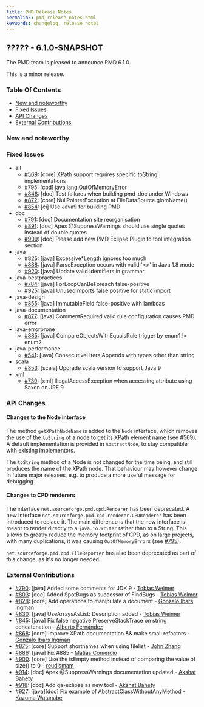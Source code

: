 ```yaml
---
title: PMD Release Notes
permalink: pmd_release_notes.html
keywords: changelog, release notes
---
```


## ????? - 6.1.0-SNAPSHOT

The PMD team is pleased to announce PMD 6.1.0.

This is a minor release.

### Table Of Contents

* [New and noteworthy](#new-and-noteworthy)
* [Fixed Issues](#fixed-issues)
* [API Changes](#api-changes)
* [External Contributions](#external-contributions)

### New and noteworthy

### Fixed Issues

*   all
    *   [#569](https://github.com/pmd/pmd/issues/569): \[core] XPath support requires specific toString implementations
    *   [#795](https://github.com/pmd/pmd/issues/795): \[cpd] java.lang.OutOfMemoryError
    *   [#848](https://github.com/pmd/pmd/issues/848): \[doc] Test failures when building pmd-doc under Windows
    *   [#872](https://github.com/pmd/pmd/issues/872): \[core] NullPointerException at FileDataSource.glomName()
    *   [#854](https://github.com/pmd/pmd/issues/854): \[ci] Use Java9 for building PMD
*   doc
    *   [#791](https://github.com/pmd/pmd/issues/791): \[doc] Documentation site reorganisation
    *   [#891](https://github.com/pmd/pmd/issues/891): \[doc] Apex @SuppressWarnings should use single quotes instead of double quotes
    *   [#909](https://github.com/pmd/pmd/issues/909): \[doc] Please add new PMD Eclipse Plugin to tool integration section
*   java
    *   [#825](https://github.com/pmd/pmd/issues/825): \[java] Excessive\*Length ignores too much
    *   [#888](https://github.com/pmd/pmd/issues/888): \[java] ParseException occurs with valid '<>' in Java 1.8 mode
    *   [#920](https://github.com/pmd/pmd/pull/920): \[java] Update valid identifiers in grammar
*   java-bestpractices
    *   [#784](https://github.com/pmd/pmd/issues/784): \[java] ForLoopCanBeForeach false-positive
    *   [#925](https://github.com/pmd/pmd/issues/925): \[java] UnusedImports false positive for static import
*   java-design
    *   [#855](https://github.com/pmd/pmd/issues/855): \[java] ImmutableField false-positive with lambdas
*   java-documentation
    *   [#877](https://github.com/pmd/pmd/issues/877): \[java] CommentRequired valid rule configuration causes PMD error
*   java-errorprone
    *   [#885](https://github.com/pmd/pmd/issues/885): \[java] CompareObjectsWithEqualsRule trigger by enum1 != enum2
*   java-performance
    *   [#541](https://github.com/pmd/pmd/issues/541): \[java] ConsecutiveLiteralAppends with types other than string
*   scala
    *   [#853](https://github.com/pmd/pmd/issues/853): \[scala] Upgrade scala version to support Java 9
*   xml
    *   [#739](https://github.com/pmd/pmd/issues/739): \[xml] IllegalAccessException when accessing attribute using Saxon on JRE 9


### API Changes

#### Changes to the Node interface

The method `getXPathNodeName` is added to the `Node` interface, which removes the
use of the `toString` of a node to get its XPath element name (see [#569](https://github.com/pmd/pmd/issues/569)).
A default implementation is provided in `AbstractNode`, to stay compatible
with existing implementors.

The `toString` method of a Node is not changed for the time being, and still produces
the name of the XPath node. That behaviour may however change in future major releases,
e.g. to produce a more useful message for debugging.

#### Changes to CPD renderers

The interface `net.sourceforge.pmd.cpd.Renderer` has been deprecated. A new interface `net.sourceforge.pmd.cpd.renderer.CPDRenderer`
has been introduced to replace it. The main difference is that the new interface is meant to render directly to a `java.io.Writer`
rather than to a String. This allows to greatly reduce the memory footprint of CPD, as on large projects, with many duplications,
it was causing `OutOfMemoryError`s (see [#795](https://github.com/pmd/pmd/issues/795)).

`net.sourceforge.pmd.cpd.FileReporter` has also been deprecated as part of this change, as it's no longer needed.

### External Contributions

*   [#790](https://github.com/pmd/pmd/pull/790): \[java] Added some comments for JDK 9 - [Tobias Weimer](https://github.com/tweimer)
*   [#803](https://github.com/pmd/pmd/pull/803): \[doc] Added SpotBugs as successor of FindBugs - [Tobias Weimer](https://github.com/tweimer)
*   [#828](https://github.com/pmd/pmd/pull/828): \[core] Add operations to manipulate a document - [Gonzalo Ibars Ingman](https://github.com/gibarsin)
*   [#830](https://github.com/pmd/pmd/pull/830): \[java] UseArraysAsList: Description added - [Tobias Weimer](https://github.com/tweimer)
*   [#845](https://github.com/pmd/pmd/pull/845): \[java] Fix false negative PreserveStackTrace on string concatenation - [Alberto Fernández](https://github.com/albfernandez)
*   [#868](https://github.com/pmd/pmd/pull/868): \[core] Improve XPath documentation && make small refactors - [Gonzalo Ibars Ingman](https://github.com/gibarsin)
*   [#875](https://github.com/pmd/pmd/pull/875): \[core] Support shortnames when using filelist - [John Zhang](https://github.com/johnjiabinzhang)
*   [#886](https://github.com/pmd/pmd/pull/886): \[java] Fix #885 - [Matias Comercio](https://github.com/MatiasComercio)
*   [#900](https://github.com/pmd/pmd/pull/900): \[core] Use the isEmpty method instead of comparing the value of size() to 0 - [reudismam](https://github.com/reudismam)
*   [#914](https://github.com/pmd/pmd/pull/914): \[doc] Apex @SuppressWarnings documentation updated - [Akshat Bahety](https://github.com/akshatbahety)
*   [#918](https://github.com/pmd/pmd/pull/918): \[doc] Add qa-eclipse as new tool - [Akshat Bahety](https://github.com/akshatbahety)
*   [#927](https://github.com/pmd/pmd/pull/927): \[java][doc] Fix example of AbstractClassWithoutAnyMethod - [Kazuma Watanabe](https://github.com/wata727)

